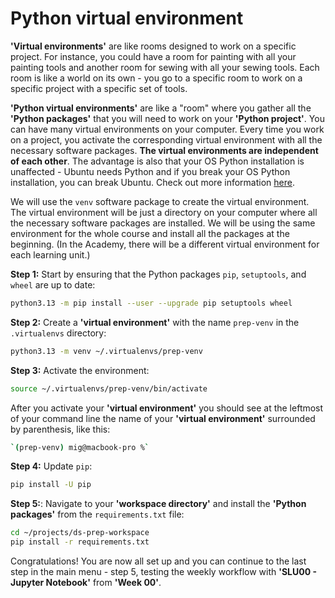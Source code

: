 # Python virtual environment

**'Virtual environments'** are like rooms designed to work on a specific project. For instance, you could have a room for painting with all your painting tools and another room for sewing with all your sewing tools. Each room is like a world on its own - you go to a specific room to work on a specific project with a specific set of tools.

**'Python virtual environments'** are like a "room" where you gather all the **'Python packages'** that you will need to work on your **'Python project'**. You can have many virtual environments on your computer. Every time you work on a project, you activate the corresponding virtual environment with all the necessary software packages. **The virtual environments are independent of each other**. The advantage is also that your OS Python installation is unaffected - Ubuntu needs Python and if you break your OS Python installation, you can break Ubuntu. Check out more information [here](https://realpython.com/python-virtual-environments-a-primer/#what-is-a-virtual-environment).

We will use the `venv` software package to create the virtual environment. The virtual environment will be just a directory on your computer where all the necessary software packages are installed. We will be using the same environment for the whole course and install all the packages at the beginning. (In the Academy, there will be a different virtual environment for each learning unit.)

**Step 1:** Start by ensuring that the Python packages `pip`, `setuptools`, and `wheel` are up to date:

```bash
python3.13 -m pip install --user --upgrade pip setuptools wheel
```

**Step 2:** Create a **'virtual environment'** with the name `prep-venv` in the `.virtualenvs` directory:

```bash
python3.13 -m venv ~/.virtualenvs/prep-venv
```

**Step 3:** Activate the environment:

```bash
source ~/.virtualenvs/prep-venv/bin/activate
```

After you activate your **'virtual environment'** you should see at the leftmost of your command line the name of your **'virtual environment'** surrounded by parenthesis, like this:

```bash
`(prep-venv) mig@macbook-pro %`
```

**Step 4:** Update `pip`:

```bash
pip install -U pip
```

**Step 5:**: Navigate to your **'workspace directory'** and install the **'Python packages'** from the `requirements.txt` file:

```bash
cd ~/projects/ds-prep-workspace
pip install -r requirements.txt
```

Congratulations! You are now all set up and you can continue to the last step in the main menu - step 5, testing the weekly workflow with **'SLU00 - Jupyter Notebook'** from **'Week 00'**.
